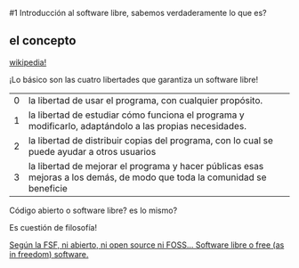 #1 Introducción al software libre, sabemos verdaderamente lo que es?

## el concepto

[wikipedia!](https://es.wikipedia.org/wiki/Software_libre)

¡Lo básico son las cuatro libertades que garantiza un software libre!

| | |
|---|---|
| 0	| la libertad de usar el programa, con cualquier propósito. |
| 1	| la libertad de estudiar cómo funciona el programa y modificarlo, adaptándolo a las propias necesidades. |
| 2 | la libertad de distribuir copias del programa, con lo cual se puede ayudar a otros usuarios |
| 3 | la libertad de mejorar el programa y hacer públicas esas mejoras a los demás, de modo que toda la comunidad se beneficie |

Código abierto o software libre? es lo mismo?

Es cuestión de filosofía!

[Según la FSF, ni abierto, ni open source ni FOSS... Software libre o free (as in freedom) software.](https://fsfe.org/freesoftware/comparison.es.html)
